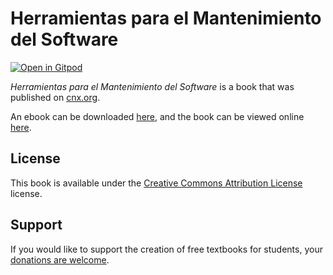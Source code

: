 # Herramientas para el Mantenimiento del Software

[![Open in Gitpod](https://gitpod.io/button/open-in-gitpod.svg)](https://gitpod.io/from-referrer/)

_Herramientas para el Mantenimiento del Software_ is a book that was published on [cnx.org](https://cnx.org/).

An ebook can be downloaded [here](https://github.com/cnx-user-books/cnxbook-herramientas-para-el-mantenimiento-del-software/releases/latest), and the book can be viewed online [here](https://github.com/cnx-user-books/cnxbook-herramientas-para-el-mantenimiento-del-software/releases/latest).

## License
This book is available under the [Creative Commons Attribution License](./LICENSE) license.

## Support
If you would like to support the creation of free textbooks for students, your [donations are welcome](https://riceconnect.rice.edu/donation/support-openstax-banner).
